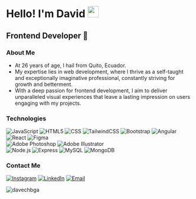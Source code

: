<h1>Hello! I'm David <img src="https://raw.githubusercontent.com/iampavangandhi/iampavangandhi/master/gifs/Hi.gif" width="30px"></h1>
<h2>Frontend Developer 🎨</h2>

### About Me
- At 26 years of age, I hail from Quito, Ecuador.
- My expertise lies in web development, where I thrive as a self-taught and exceptionally imaginative professional, constantly striving for growth and betterment.
- With a deep passion for frontend development, I aim to deliver unparalleled visual experiences that leave a lasting impression on users engaging with my projects.

### Technologies
  ![JavaScript](https://img.shields.io/badge/-JavaScript-333333?style=flat&logo=javascript)
  ![HTML5](https://img.shields.io/badge/-HTML5-333333?style=flat&logo=HTML5)
  ![CSS](https://img.shields.io/badge/-CSS3-333333?style=flat&logo=css3)
  ![TailwindCSS](https://img.shields.io/badge/-TailwindCSS-333333?style=flat&logo=tailwindcss)
  ![Bootstrap](https://img.shields.io/badge/-Bootstrap-333333?style=flat&logo=bootstrap)
  ![Angular](https://img.shields.io/badge/-Angular-333333?style=flat&logo=angular)
  ![React](https://img.shields.io/badge/-React-333333?style=flat&logo=react)
  ![Figma](https://img.shields.io/badge/-Figma-333333?style=flat&logo=figma)
  <br/>
  ![Adobe Photoshop](https://img.shields.io/badge/-AdobePhotoshop-333333?style=flat&logo=AdobePhotoshop)
  ![Adobe Illustrator](https://img.shields.io/badge/-AdobeIllustrator-333333?style=flat&logo=AdobeIllustrator)
   <br/>
  ![Node.js](https://img.shields.io/badge/-Node.js-333333?style=flat&logo=node.js)
  ![Express](https://img.shields.io/badge/-Express-333333?style=flat&logo=express)
  ![MySQL](https://img.shields.io/badge/-MySQL-333333?style=flat&logo=MySQL)
  ![MongoDB](https://img.shields.io/badge/-MongoDB-333333?style=flat&logo=MongoDB)

### Contact Me
<a href="https://www.instagram.com/davechbga/"><img alt="Instagram" src="https://img.shields.io/badge/Instagram-davechbga-blue?style=flat-square&logo=instagram"></a>
<a href="https://www.linkedin.com/in/davechbga/"><img alt="LinkedIn" src="https://img.shields.io/badge/LinkedIn-David%20Chiriboga-blue?style=flat-square&logo=linkedin"></a>
<a href="davechbga@gmail.com"><img alt="Email" src="https://img.shields.io/badge/Gmail-davechbga@gmail.com-blue?style=flat-square&logo=gmail"></a>  

<p align="left"> <img src="https://komarev.com/ghpvc/?username=davechbga&label=Profile%20views&color=0e75b6&style=flat" alt="davechbga" /> </p>
